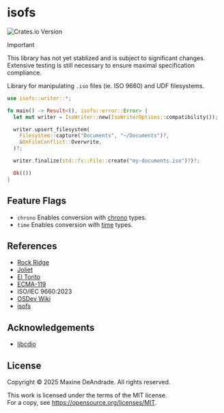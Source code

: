 # isofs

![Crates.io Version](https://img.shields.io/crates/v/isofs)

> [!IMPORTANT]
> This library has not yet stablized and is subject to significant changes. Extensive testing is still necessary to ensure maximal specification compliance.

Library for manipulating `.iso` files (ie. ISO 9660) and UDF filesystems. 

```rs
use isofs::writer::*;

fn main() -> Result<(), isofs::error::Error> {
  let mut writer = IsoWriter::new(IsoWriterOptions::compatibility());

  writer.upsert_filesystem(
    Filesystem::capture("Documents", "~/Documents")?,
    &OnFileConflict::Overwrite,
  )?;

  writer.finalize(std::fs::File::create("my-documents.iso")?)?;

  Ok(())
}
```

## Feature Flags

* `chrono` Enables conversion with [chrono](https://crates.io/crates/chrono) types.
* `time` Enables conversion with [time](https://crates.io/crates/time) types. 

## References

* [Rock Ridge](https://people.freebsd.org/~emaste/rrip112.pdf)
* [Joliet](https://pismotec.com/cfs/jolspec.html)
* [El Torito](https://pdos.csail.mit.edu/6.828/2014/readings/boot-cdrom.pdf)
* [ECMA-119](https://ecma-international.org/wp-content/uploads/ECMA-119_5th_edition_december_2024.pdf)
* ISO/IEC 9660:2023 
* [OSDev Wiki](https://wiki.osdev.org/ISO_9660)
* [isofs](https://git.kernel.org/pub/scm/linux/kernel/git/torvalds/linux.git/tree/fs/isofs)

## Acknowledgements

* [libcdio](https://github.com/libcdio/libcdio)

## License

Copyright © 2025 Maxine DeAndrade. All rights reserved.

This work is licensed under the terms of the MIT license.  
For a copy, see <https://opensource.org/licenses/MIT>.
